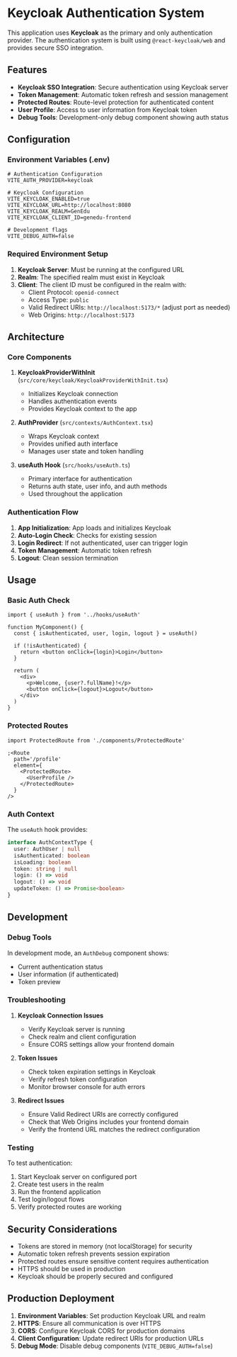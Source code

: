 # Keycloak Authentication System

This application uses **Keycloak** as the primary and only authentication provider. The authentication system is built using `@react-keycloak/web` and provides secure SSO integration.

## Features

- **Keycloak SSO Integration**: Secure authentication using Keycloak server
- **Token Management**: Automatic token refresh and session management
- **Protected Routes**: Route-level protection for authenticated content
- **User Profile**: Access to user information from Keycloak token
- **Debug Tools**: Development-only debug component showing auth status

## Configuration

### Environment Variables (.env)

```properties
# Authentication Configuration
VITE_AUTH_PROVIDER=keycloak

# Keycloak Configuration
VITE_KEYCLOAK_ENABLED=true
VITE_KEYCLOAK_URL=http://localhost:8080
VITE_KEYCLOAK_REALM=GenEdu
VITE_KEYCLOAK_CLIENT_ID=genedu-frontend

# Development flags
VITE_DEBUG_AUTH=false
```

### Required Environment Setup

1. **Keycloak Server**: Must be running at the configured URL
2. **Realm**: The specified realm must exist in Keycloak
3. **Client**: The client ID must be configured in the realm with:
   - Client Protocol: `openid-connect`
   - Access Type: `public`
   - Valid Redirect URIs: `http://localhost:5173/*` (adjust port as needed)
   - Web Origins: `http://localhost:5173`

## Architecture

### Core Components

1. **KeycloakProviderWithInit** (`src/core/keycloak/KeycloakProviderWithInit.tsx`)

   - Initializes Keycloak connection
   - Handles authentication events
   - Provides Keycloak context to the app

2. **AuthProvider** (`src/contexts/AuthContext.tsx`)

   - Wraps Keycloak context
   - Provides unified auth interface
   - Manages user state and token handling

3. **useAuth Hook** (`src/hooks/useAuth.ts`)
   - Primary interface for authentication
   - Returns auth state, user info, and auth methods
   - Used throughout the application

### Authentication Flow

1. **App Initialization**: App loads and initializes Keycloak
2. **Auto-Login Check**: Checks for existing session
3. **Login Redirect**: If not authenticated, user can trigger login
4. **Token Management**: Automatic token refresh
5. **Logout**: Clean session termination

## Usage

### Basic Auth Check

```tsx
import { useAuth } from '../hooks/useAuth'

function MyComponent() {
  const { isAuthenticated, user, login, logout } = useAuth()

  if (!isAuthenticated) {
    return <button onClick={login}>Login</button>
  }

  return (
    <div>
      <p>Welcome, {user?.fullName}!</p>
      <button onClick={logout}>Logout</button>
    </div>
  )
}
```

### Protected Routes

```tsx
import ProtectedRoute from './components/ProtectedRoute'

;<Route
  path='/profile'
  element={
    <ProtectedRoute>
      <UserProfile />
    </ProtectedRoute>
  }
/>
```

### Auth Context

The `useAuth` hook provides:

```typescript
interface AuthContextType {
  user: AuthUser | null
  isAuthenticated: boolean
  isLoading: boolean
  token: string | null
  login: () => void
  logout: () => void
  updateToken: () => Promise<boolean>
}
```

## Development

### Debug Tools

In development mode, an `AuthDebug` component shows:

- Current authentication status
- User information (if authenticated)
- Token preview

### Troubleshooting

1. **Keycloak Connection Issues**

   - Verify Keycloak server is running
   - Check realm and client configuration
   - Ensure CORS settings allow your frontend domain

2. **Token Issues**

   - Check token expiration settings in Keycloak
   - Verify refresh token configuration
   - Monitor browser console for auth errors

3. **Redirect Issues**
   - Ensure Valid Redirect URIs are correctly configured
   - Check that Web Origins includes your frontend domain
   - Verify the frontend URL matches the redirect configuration

### Testing

To test authentication:

1. Start Keycloak server on configured port
2. Create test users in the realm
3. Run the frontend application
4. Test login/logout flows
5. Verify protected routes are working

## Security Considerations

- Tokens are stored in memory (not localStorage) for security
- Automatic token refresh prevents session expiration
- Protected routes ensure sensitive content requires authentication
- HTTPS should be used in production
- Keycloak should be properly secured and configured

## Production Deployment

1. **Environment Variables**: Set production Keycloak URL and realm
2. **HTTPS**: Ensure all communication is over HTTPS
3. **CORS**: Configure Keycloak CORS for production domains
4. **Client Configuration**: Update redirect URIs for production URLs
5. **Debug Mode**: Disable debug components (`VITE_DEBUG_AUTH=false`)
